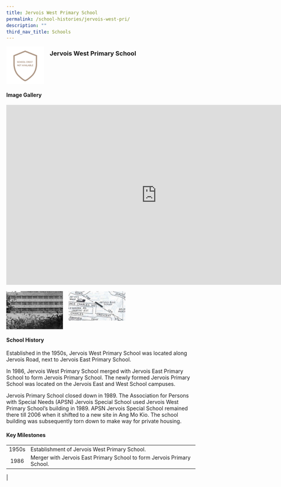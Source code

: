 ```yaml
---
title: Jervois West Primary School
permalink: /school-histories/jervois-west-pri/
description: ""
third_nav_title: Schools
---
```

<img align="left" style="width:20%;margin-right:15px;" src="/images/jervoiswest1.png">

### **Jervois West Primary School**

<br clear="left">

#### **Image Gallery**
<iframe src="https://docs.google.com/presentation/d/e/2PACX-1vRpURrqsuo6ZHkKYSyXmHsRh8FQPC5ID5fq6P4Md9L7hgqPkjYGShPow71cSWbDNHrR8oipYO4o26wc/embed?start=false&amp;loop=true&amp;delayms=5000" frameborder="0" width="800" height="479" allowfullscreen="true"></iframe>

<p><a href="/images/jervoiswest2.jpg">  
<img align="left" style="width:30%;margin-right:15px;" src="/images/jervoiswest2.jpg">
</a></p>

<p><a href="/images/jervoiswest3.jpg">  
<img align="left" style="width:30%;margin-right:15px;" src="/images/jervoiswest3.jpg">
</a></p>

<br clear="left">

#### **School History**
Established in the 1950s, Jervois West Primary School was located along Jervois Road, next to Jervois East Primary School.  
  
In 1986, Jervois West Primary School merged with Jervois East Primary School to form Jervois Primary School. The newly formed Jervois Primary School was located on the Jervois East and West School campuses.  
  
Jervois Primary School closed down in 1989. The Association for Persons with Special Needs (APSN) Jervois Special School used Jervois West Primary School’s building in 1989. APSN Jervois Special School remained there till 2006 when it shifted to a new site in Ang Mo Kio. The school building was subsequently torn down to make way for private housing.

#### **Key Milestones**

|  |  |
|:---:|---|
| 1950s | Establishment of Jervois West Primary School. |
| 1986 | Merger with Jervois East Primary School to form Jervois Primary School. |
|
